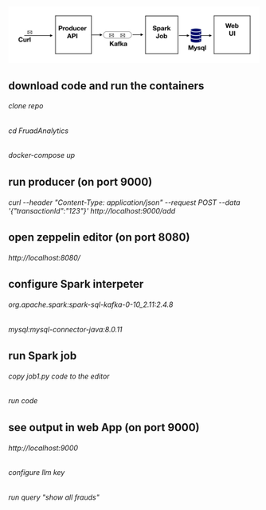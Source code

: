 ![Alt text](view.jpeg?raw=true "Title")

## download code and run the containers
###### clone repo
###### cd FruadAnalytics
###### docker-compose up

## run producer (on port 9000)
###### curl --header "Content-Type: application/json" --request POST --data '{"transactionId":"123"}'  http://localhost:9000/add

## open zeppelin editor (on port 8080)
###### http://localhost:8080/

## configure Spark interpeter
###### org.apache.spark:spark-sql-kafka-0-10_2.11:2.4.8 
###### mysql:mysql-connector-java:8.0.11

## run Spark job
###### copy job1.py code to the editor
###### run code

## see output in web App (on port 9000)
###### http://localhost:9000
###### configure llm key
###### run query "show all frauds"



